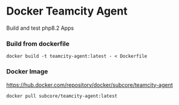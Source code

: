 # Docker Teamcity Agent

Build and test php8.2 Apps

### Build from dockerfile
```
docker build -t teamcity-agent:latest - < Dockerfile
```

### Docker Image

https://hub.docker.com/repository/docker/subcore/teamcity-agent

```
docker pull subcore/teamcity-agent:latest
```
